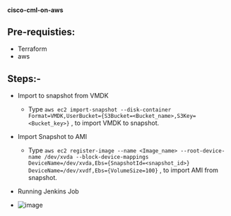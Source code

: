 #### cisco-cml-on-aws ####


## Pre-requisties:
- Terraform 
- aws

## Steps:-
- Import to snapshot from VMDK
   - Type `aws ec2 import-snapshot
--disk-container Format=VMDK,UserBucket={S3Bucket=<Bucket_name>,S3Key=<Bucket_key>}` , to import VMDK to snapshot.

- Import Snapshot to AMI
   - Type `aws ec2 register-image
--name <Image_name>
--root-device-name /dev/xvda
--block-device-mappings DeviceName=/dev/xvda,Ebs={SnapshotId=<snapshot_id>} DeviceName=/dev/xvdf,Ebs={VolumeSize=100}` , to import AMI from snapshot.

- Running Jenkins Job
- ![image](https://user-images.githubusercontent.com/69294193/207245325-40c20dea-7869-455a-941a-7358a7887eae.png)

